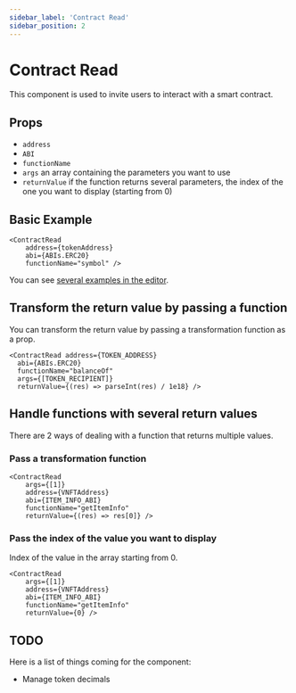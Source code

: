 ```yaml
---
sidebar_label: 'Contract Read'
sidebar_position: 2
---
```

# Contract Read
This component is used to invite users to interact with a smart contract.

## Props

* `address`
* `ABI`
* `functionName`
* `args` an array containing the parameters you want to use
* `returnValue` if the function returns several parameters, the index of the one you want to display (starting from 0)

## Basic Example


```
<ContractRead 
    address={tokenAddress} 
    abi={ABIs.ERC20} 
    functionName="symbol" />
```

You can see [several examples in the editor](https://build.musedao.io/editor?template=contract_write).

## Transform the return value by passing a function

You can transform the return value by passing a transformation function as a prop.

```
<ContractRead address={TOKEN_ADDRESS} 
  abi={ABIs.ERC20} 
  functionName="balanceOf"
  args={[TOKEN_RECIPIENT]}
  returnValue={(res) => parseInt(res) / 1e18} />
```

## Handle functions with several return values

There are 2 ways of dealing with a function that returns multiple values. 

### Pass a transformation function

```
<ContractRead 
    args={[1]}
    address={VNFTAddress}
    abi={ITEM_INFO_ABI}
    functionName="getItemInfo"
    returnValue={(res) => res[0]} />
```

### Pass the index of the value you want to display

Index of the value in the array starting from 0.

```
<ContractRead 
    args={[1]}
    address={VNFTAddress}
    abi={ITEM_INFO_ABI}
    functionName="getItemInfo"
    returnValue={0} />
```

## TODO

Here is a list of things coming for the component:
* Manage token decimals

